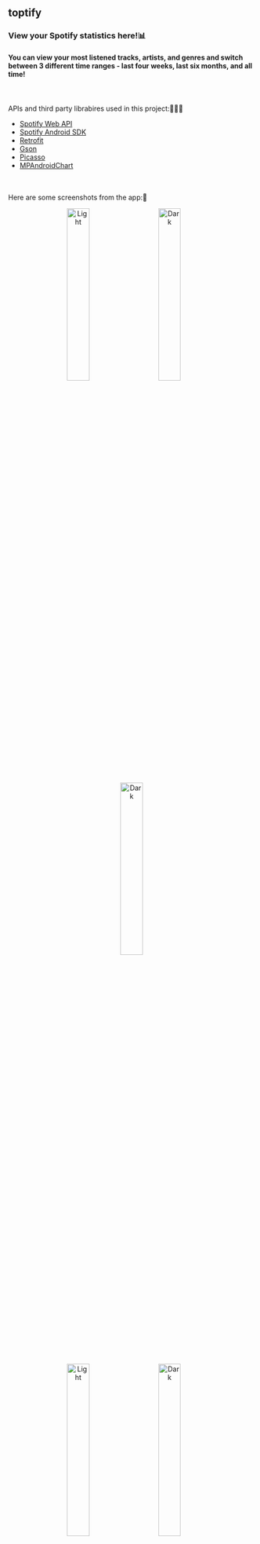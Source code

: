 ## toptify 
### View your Spotify statistics here!📊 
#### You can view your most listened tracks, artists, and genres and switch between 3 different time ranges - last four weeks, last six months, and all time!



\
\
APIs and third party librabires used in this project:👩🏻‍💻
* [Spotify Web API](https://developer.spotify.com/documentation/web-api/)
* [Spotify Android SDK](https://developer.spotify.com/documentation/android/guides/android-authentication/)
* [Retrofit](https://github.com/square/retrofit)
* [Gson](https://github.com/google/gson)
* [Picasso](https://square.github.io/picasso/)
* [MPAndroidChart](https://github.com/PhilJay/MPAndroidChart)



\
\
Here are some screenshots from the app:📸

<p align="center">
  <img alt="Light" src="https://user-images.githubusercontent.com/73064753/193607692-fc395362-0bbe-45ba-99db-1fb5e939bc30.jpg" width="30%">
  &nbsp; &nbsp; &nbsp; &nbsp;
  <img alt="Dark" src="https://user-images.githubusercontent.com/73064753/193608016-1cfd373e-5d91-44ba-8221-bf6a89c3668f.jpg" width=30%">
  &nbsp; &nbsp; &nbsp; &nbsp;
  <img alt="Dark" src="https://user-images.githubusercontent.com/73064753/193608718-6b1f4c86-144b-41dc-b47a-14e095444713.jpg" width=30%">
</p>


<p align="center">
  <img alt="Light" src="https://user-images.githubusercontent.com/73064753/193609093-c364cfe1-a76a-4d6e-b0ba-27fe39286d68.jpg" width="30%">
  &nbsp; &nbsp; &nbsp; &nbsp;
  <img alt="Dark" src="https://user-images.githubusercontent.com/73064753/193609213-5913aec7-3873-430a-a420-1f11fbed84c1.jpg" width=30%">
  &nbsp; &nbsp; &nbsp; &nbsp;
  <img alt="Dark" src="https://user-images.githubusercontent.com/73064753/193609305-666726f7-6ed5-4670-b9be-50012e1effa3.jpg" width=30%">
</p>!






